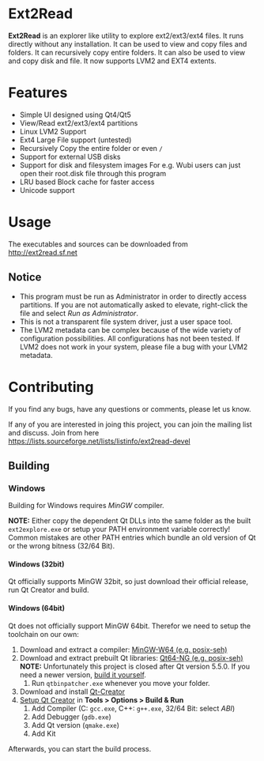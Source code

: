 # Ext2Read

**Ext2Read** is an explorer like utility to explore ext2/ext3/ext4 files.
It runs directly without any installation.
It can be used to view and copy files and folders.
It can recursively copy entire folders.
It can also be used to view and copy disk and file.
It now supports LVM2 and EXT4 extents. 

# Features
- Simple UI designed using Qt4/Qt5
- View/Read ext2/ext3/ext4 partitions
- Linux LVM2 Support
- Ext4 Large File support (untested)
- Recursively Copy the entire folder or even `/`
- Support for external USB disks
- Support for disk and filesystem  images
  For e.g. Wubi users can just open their root.disk file through this program
- LRU based Block cache for faster access
- Unicode support

# Usage

The executables and sources can be downloaded from http://ext2read.sf.net

## Notice
- This program must be run as Administrator in order to directly access partitions. If you are not automatically asked to elevate, right-click the file and select _Run as Administrator_.
- This is not a transparent file system driver, just a user space tool.
- The LVM2 metadata can be complex because of the wide variety of configuration possibilities. All configurations has not been tested. If LVM2 does not work in your system, please file a bug with your LVM2 metadata.

# Contributing

If you find any bugs, have any questions or comments, please let us know.

If any of you are interested in joing this project, you can join the mailing list and discuss. Join from here https://lists.sourceforge.net/lists/listinfo/ext2read-devel

## Building

### Windows

Building for Windows requires _MinGW_ compiler.

**NOTE:** Either copy the dependent Qt DLLs into the same folder as the built `ext2explore.exe` or setup your PATH environment variable correctly!
Common mistakes are other PATH entries which bundle an old version of Qt or the wrong bitness (32/64 Bit).

#### Windows (32bit)

Qt officially supports MinGW 32bit, so just download their official release, run Qt Creator and build.

#### Windows (64bit)

Qt does not officially support MinGW 64bit. Therefor we need to setup the toolchain on our own:
1. Download and extract a compiler: [MinGW-W64 (e.g. posix-seh)](https://sourceforge.net/projects/mingw-w64/files/Toolchains%20targetting%20Win64/Personal%20Builds/mingw-builds/)
2. Download and extract prebuilt Qt libraries: [Qt64-NG (e.g. posix-seh)](https://sourceforge.net/projects/qt64ng/files/qt/x86-64/)  
   **NOTE:** Unfortunately this project is closed after Qt version 5.5.0. If you need a newer version, [build it yourself](https://wiki.qt.io/Building_Qt_Desktop_for_Windows_with_MinGW#Build_Qt_with_MinGW_for_a_x64_.28x86_64.29_target).
   1. Run `qtbinpatcher.exe` whenever you move your folder.
3. Download and install [Qt-Creator](https://www.qt.io/download-open-source/#section-2)
4. [Setup Qt Creator](http://doc.qt.io/qtcreator/creator-configuring.html#checking-build-and-run-settings)
   in **Tools > Options > Build & Run**
   1. Add Compiler (C: `gcc.exe`, C++: `g++.exe`, 32/64 Bit: select _ABI_)
   2. Add Debugger (`gdb.exe`)
   3. Add Qt version (`qmake.exe`)
   4. Add Kit

Afterwards, you can start the build process.

